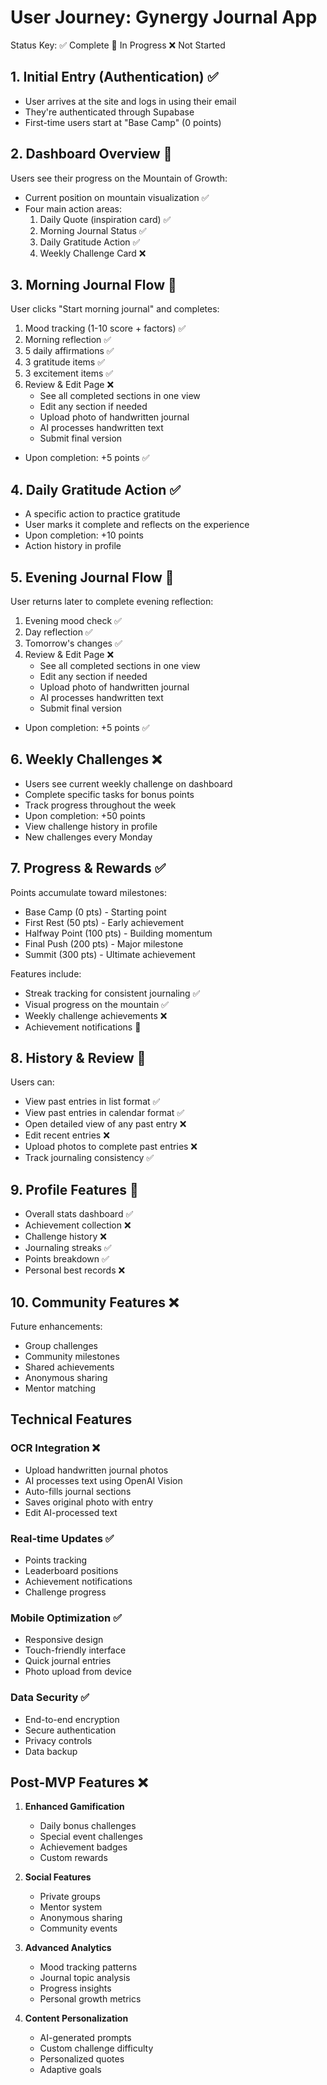 # User Journey: Gynergy Journal App

Status Key:
✅ Complete
🚧 In Progress
❌ Not Started

## 1. Initial Entry (Authentication) ✅
- User arrives at the site and logs in using their email
- They're authenticated through Supabase
- First-time users start at "Base Camp" (0 points)

## 2. Dashboard Overview 🚧
Users see their progress on the Mountain of Growth:
- Current position on mountain visualization ✅
- Four main action areas:
  1. Daily Quote (inspiration card) ✅
  2. Morning Journal Status ✅
  3. Daily Gratitude Action ✅
  4. Weekly Challenge Card ❌

## 3. Morning Journal Flow 🚧
User clicks "Start morning journal" and completes:
1. Mood tracking (1-10 score + factors) ✅
2. Morning reflection ✅
3. 5 daily affirmations ✅
4. 3 gratitude items ✅
5. 3 excitement items ✅
6. Review & Edit Page ❌
   - See all completed sections in one view
   - Edit any section if needed
   - Upload photo of handwritten journal
   - AI processes handwritten text
   - Submit final version
- Upon completion: +5 points ✅

## 4. Daily Gratitude Action ✅
- A specific action to practice gratitude
- User marks it complete and reflects on the experience
- Upon completion: +10 points
- Action history in profile

## 5. Evening Journal Flow 🚧
User returns later to complete evening reflection:
1. Evening mood check ✅
2. Day reflection ✅
3. Tomorrow's changes ✅
4. Review & Edit Page ❌
   - See all completed sections in one view
   - Edit any section if needed
   - Upload photo of handwritten journal
   - AI processes handwritten text
   - Submit final version
- Upon completion: +5 points ✅

## 6. Weekly Challenges ❌
- Users see current weekly challenge on dashboard
- Complete specific tasks for bonus points
- Track progress throughout the week
- Upon completion: +50 points
- View challenge history in profile
- New challenges every Monday

## 7. Progress & Rewards ✅
Points accumulate toward milestones:
- Base Camp (0 pts) - Starting point
- First Rest (50 pts) - Early achievement
- Halfway Point (100 pts) - Building momentum
- Final Push (200 pts) - Major milestone
- Summit (300 pts) - Ultimate achievement

Features include:
- Streak tracking for consistent journaling ✅
- Visual progress on the mountain ✅
- Weekly challenge achievements ❌
- Achievement notifications 🚧

## 8. History & Review 🚧
Users can:
- View past entries in list format ✅
- View past entries in calendar format ✅
- Open detailed view of any past entry ❌
- Edit recent entries ❌
- Upload photos to complete past entries ❌
- Track journaling consistency ✅

## 9. Profile Features 🚧
- Overall stats dashboard ✅
- Achievement collection ❌
- Challenge history ❌
- Journaling streaks ✅
- Points breakdown ✅
- Personal best records ❌

## 10. Community Features ❌
Future enhancements:
- Group challenges
- Community milestones
- Shared achievements
- Anonymous sharing
- Mentor matching

## Technical Features

### OCR Integration ❌
- Upload handwritten journal photos
- AI processes text using OpenAI Vision
- Auto-fills journal sections
- Saves original photo with entry
- Edit AI-processed text

### Real-time Updates ✅
- Points tracking
- Leaderboard positions
- Achievement notifications
- Challenge progress

### Mobile Optimization ✅
- Responsive design
- Touch-friendly interface
- Quick journal entries
- Photo upload from device

### Data Security ✅
- End-to-end encryption
- Secure authentication
- Privacy controls
- Data backup

## Post-MVP Features ❌

1. **Enhanced Gamification**
   - Daily bonus challenges
   - Special event challenges
   - Achievement badges
   - Custom rewards

2. **Social Features**
   - Private groups
   - Mentor system
   - Anonymous sharing
   - Community events

3. **Advanced Analytics**
   - Mood tracking patterns
   - Journal topic analysis
   - Progress insights
   - Personal growth metrics

4. **Content Personalization**
   - AI-generated prompts
   - Custom challenge difficulty
   - Personalized quotes
   - Adaptive goals